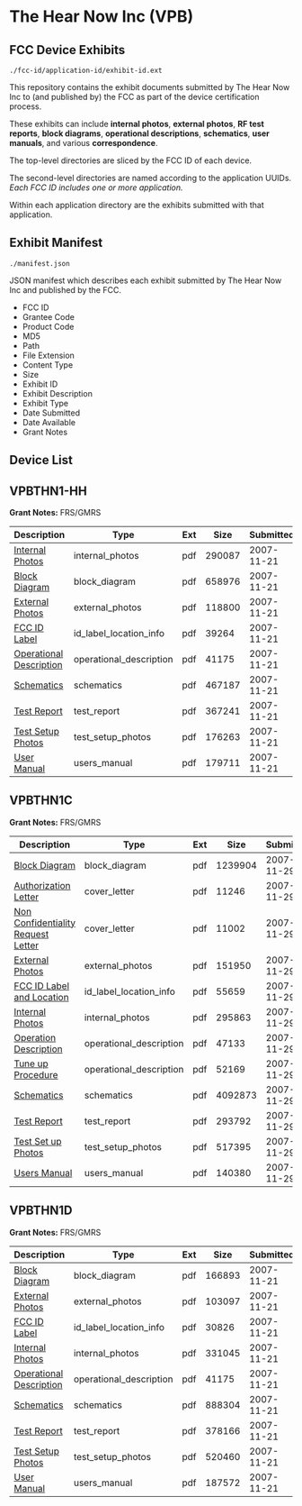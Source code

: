 # The Hear Now Inc (VPB)
## FCC Device Exhibits

```
./fcc-id/application-id/exhibit-id.ext
```

This repository contains the exhibit documents submitted by The Hear Now Inc to (and published by) the FCC as part of the device certification process.

These exhibits can include **internal photos**, **external photos**, **RF test reports**, **block diagrams**, **operational descriptions**, **schematics**, **user manuals**, and various **correspondence**.

The top-level directories are sliced by the FCC ID of each device.

The second-level directories are named according to the application UUIDs. *Each FCC ID includes one or more application.*

Within each application directory are the exhibits submitted with that application. 

## Exhibit Manifest

```
./manifest.json
```

JSON manifest which describes each exhibit submitted by The Hear Now Inc and published by the FCC.

- FCC ID
- Grantee Code
- Product Code
- MD5
- Path
- File Extension
- Content Type
- Size
- Exhibit ID
- Exhibit Description
- Exhibit Type
- Date Submitted
- Date Available
- Grant Notes

## Device List
## VPBTHN1-HH
**Grant Notes:** FRS/GMRS

| Description | Type | Ext | Size | Submitted | Available |
| ----------- | ---- | --- | ---- | --------- | --------- |
| [Internal Photos](VPBTHN1-HH/1f911d43c91252a40fb0f17cafc7ef34/870927.pdf) | internal_photos | pdf | 290087 | 2007-11-21 | 2007-11-21 |
| [Block Diagram](VPBTHN1-HH/1f911d43c91252a40fb0f17cafc7ef34/870930.pdf) | block_diagram | pdf | 658976 | 2007-11-21 | 2007-11-21 |
| [External Photos](VPBTHN1-HH/1f911d43c91252a40fb0f17cafc7ef34/870929.pdf) | external_photos | pdf | 118800 | 2007-11-21 | 2007-11-21 |
| [FCC ID Label](VPBTHN1-HH/1f911d43c91252a40fb0f17cafc7ef34/870928.pdf) | id_label_location_info | pdf | 39264 | 2007-11-21 | 2007-11-21 |
| [Operational Description](VPBTHN1-HH/1f911d43c91252a40fb0f17cafc7ef34/870926.pdf) | operational_description | pdf | 41175 | 2007-11-21 | 2007-11-21 |
| [Schematics](VPBTHN1-HH/1f911d43c91252a40fb0f17cafc7ef34/870931.pdf) | schematics | pdf | 467187 | 2007-11-21 | 2007-11-21 |
| [Test Report](VPBTHN1-HH/1f911d43c91252a40fb0f17cafc7ef34/870925.pdf) | test_report | pdf | 367241 | 2007-11-21 | 2007-11-21 |
| [Test Setup Photos](VPBTHN1-HH/1f911d43c91252a40fb0f17cafc7ef34/870924.pdf) | test_setup_photos | pdf | 176263 | 2007-11-21 | 2007-11-21 |
| [User Manual](VPBTHN1-HH/1f911d43c91252a40fb0f17cafc7ef34/870923.pdf) | users_manual | pdf | 179711 | 2007-11-21 | 2007-11-21 |
## VPBTHN1C
**Grant Notes:** FRS/GMRS

| Description | Type | Ext | Size | Submitted | Available |
| ----------- | ---- | --- | ---- | --------- | --------- |
| [Block Diagram](VPBTHN1C/5a11f61530e340448765ead0eae99886/873644.pdf) | block_diagram | pdf | 1239904 | 2007-11-29 | 2007-11-29 |
| [Authorization Letter](VPBTHN1C/5a11f61530e340448765ead0eae99886/873632.pdf) | cover_letter | pdf | 11246 | 2007-11-29 | 2007-11-29 |
| [Non Confidentiality Request Letter](VPBTHN1C/5a11f61530e340448765ead0eae99886/873634.pdf) | cover_letter | pdf | 11002 | 2007-11-29 | 2007-11-29 |
| [External Photos](VPBTHN1C/5a11f61530e340448765ead0eae99886/873636.pdf) | external_photos | pdf | 151950 | 2007-11-29 | 2007-11-29 |
| [FCC ID Label and Location](VPBTHN1C/5a11f61530e340448765ead0eae99886/873640.pdf) | id_label_location_info | pdf | 55659 | 2007-11-29 | 2007-11-29 |
| [Internal Photos](VPBTHN1C/5a11f61530e340448765ead0eae99886/873638.pdf) | internal_photos | pdf | 295863 | 2007-11-29 | 2007-11-29 |
| [Operation Description](VPBTHN1C/5a11f61530e340448765ead0eae99886/873642.pdf) | operational_description | pdf | 47133 | 2007-11-29 | 2007-11-29 |
| [Tune up Procedure](VPBTHN1C/5a11f61530e340448765ead0eae99886/873645.pdf) | operational_description | pdf | 52169 | 2007-11-29 | 2007-11-29 |
| [Schematics](VPBTHN1C/5a11f61530e340448765ead0eae99886/873643.pdf) | schematics | pdf | 4092873 | 2007-11-29 | 2007-11-29 |
| [Test Report](VPBTHN1C/5a11f61530e340448765ead0eae99886/873647.pdf) | test_report | pdf | 293792 | 2007-11-29 | 2007-11-29 |
| [Test Set up Photos](VPBTHN1C/5a11f61530e340448765ead0eae99886/873646.pdf) | test_setup_photos | pdf | 517395 | 2007-11-29 | 2007-11-29 |
| [Users Manual](VPBTHN1C/5a11f61530e340448765ead0eae99886/873648.pdf) | users_manual | pdf | 140380 | 2007-11-29 | 2007-11-29 |
## VPBTHN1D
**Grant Notes:** FRS/GMRS

| Description | Type | Ext | Size | Submitted | Available |
| ----------- | ---- | --- | ---- | --------- | --------- |
| [Block Diagram](VPBTHN1D/0782c282bfa0a8f01328d2d5c64c2000/871062.pdf) | block_diagram | pdf | 166893 | 2007-11-21 | 2007-11-21 |
| [External Photos](VPBTHN1D/0782c282bfa0a8f01328d2d5c64c2000/871061.pdf) | external_photos | pdf | 103097 | 2007-11-21 | 2007-11-21 |
| [FCC ID Label](VPBTHN1D/0782c282bfa0a8f01328d2d5c64c2000/871060.pdf) | id_label_location_info | pdf | 30826 | 2007-11-21 | 2007-11-21 |
| [Internal Photos](VPBTHN1D/0782c282bfa0a8f01328d2d5c64c2000/871059.pdf) | internal_photos | pdf | 331045 | 2007-11-21 | 2007-11-21 |
| [Operational Description](VPBTHN1D/0782c282bfa0a8f01328d2d5c64c2000/870926.pdf) | operational_description | pdf | 41175 | 2007-11-21 | 2007-11-21 |
| [Schematics](VPBTHN1D/0782c282bfa0a8f01328d2d5c64c2000/871057.pdf) | schematics | pdf | 888304 | 2007-11-21 | 2007-11-21 |
| [Test Report](VPBTHN1D/0782c282bfa0a8f01328d2d5c64c2000/871056.pdf) | test_report | pdf | 378166 | 2007-11-21 | 2007-11-21 |
| [Test Setup Photos](VPBTHN1D/0782c282bfa0a8f01328d2d5c64c2000/871055.pdf) | test_setup_photos | pdf | 520460 | 2007-11-21 | 2007-11-21 |
| [User Manual](VPBTHN1D/0782c282bfa0a8f01328d2d5c64c2000/871054.pdf) | users_manual | pdf | 187572 | 2007-11-21 | 2007-11-21 |
